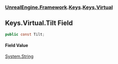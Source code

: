 ### [UnrealEngine.Framework](./UnrealEngine-Framework.md 'UnrealEngine.Framework').[Keys](./Keys.md 'UnrealEngine.Framework.Keys').[Keys.Virtual](./Keys-Virtual.md 'UnrealEngine.Framework.Keys.Virtual')
## Keys.Virtual.Tilt Field
  
```csharp
public const Tilt;
```
#### Field Value
[System.String](https://docs.microsoft.com/en-us/dotnet/api/System.String 'System.String')  
